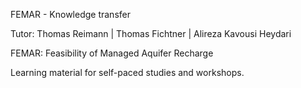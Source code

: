 FEMAR - Knowledge transfer


Tutor: Thomas Reimann | Thomas Fichtner | Alireza Kavousi Heydari


FEMAR: Feasibility of Managed Aquifer Recharge


Learning material for self-paced studies and workshops.
